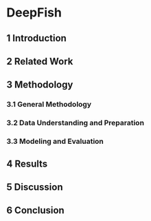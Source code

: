 # DeepFish

## 1 Introduction

## 2 Related Work

## 3 Methodology
### 3.1 General Methodology
### 3.2 Data Understanding and Preparation
### 3.3 Modeling and Evaluation

## 4 Results

## 5 Discussion

## 6 Conclusion

